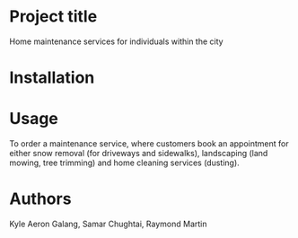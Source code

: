 # Project title
Home maintenance services for individuals within the city

# Installation


# Usage 
To order a maintenance service, where customers book an appointment for either snow removal (for driveways and sidewalks), landscaping (land mowing, tree trimming) and 
home cleaning services (dusting).

# Authors
Kyle Aeron Galang, Samar Chughtai, Raymond Martin 

